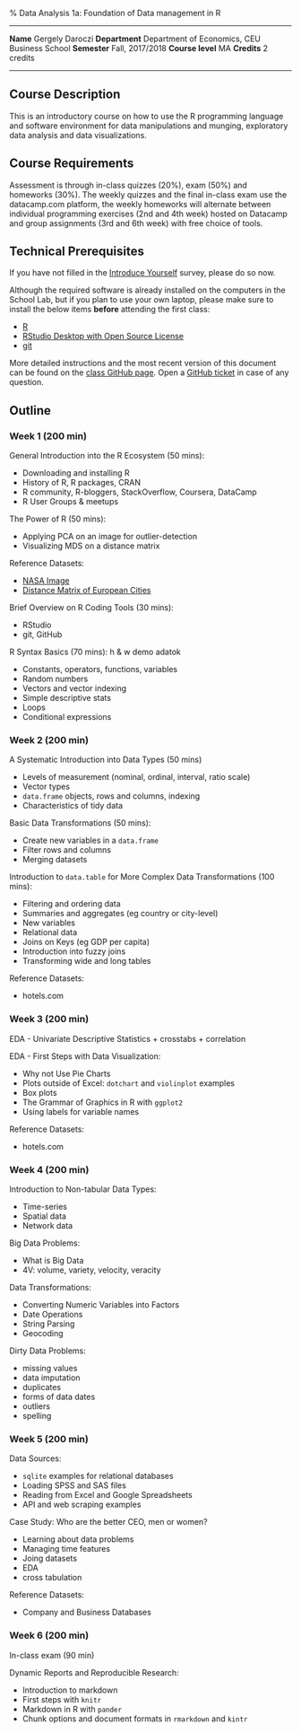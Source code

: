 % Data Analysis 1a: Foundation of Data management in R

----------------------- ----------------------------------------------
**Name**                Gergely Daroczi
**Department**          Department of Economics, CEU Business School
**Semester**            Fall, 2017/2018
**Course level**        MA
**Credits**             2 credits
----------------------- ----------------------------------------------

## Course Description

This is an introductory course on how to use the R programming language and software environment for data manipulations and munging, exploratory data analysis and data visualizations. 

## Course Requirements

Assessment is through in-class quizzes (20%), exam (50%) and homeworks (30%). The weekly quizzes and the final in-class exam use the datacamp.com platform, the weekly homeworks will alternate between individual programming exercises (2nd and 4th week) hosted on Datacamp and group assignments (3rd and 6th week) with free choice of tools.

## Technical Prerequisites

If you have not filled in the [Introduce Yourself](https://docs.google.com/forms/d/1niYbSj18C6fjF-So7sxS58NfjKed8l2Lv_BGKm3m-ng) survey, please do so now.

Although the required software is already installed on the computers in the School Lab, but if you plan to use your own laptop, please make sure to install the below items **before** attending the first class:

- [R](https://cran.r-project.org)
- [RStudio Desktop with Open Source License](https://www.rstudio.com/products/rstudio/download/)
- [git](https://git-scm.com)

More detailed instructions and the most recent version of this document can be found on the [class GitHub page](https://github.com/daroczig/CEU-R-lab). Open a [GitHub ticket](https://github.com/daroczig/CEU-R-lab/issues) in case of any question.

## Outline

### Week 1 (200 min)

General Introduction into the R Ecosystem (50 mins):

<!-- http://bit.ly/CEU-R-1 -->

* Downloading and installing R
* History of R, R packages, CRAN
* R community, R-bloggers, StackOverflow, Coursera, DataCamp
* R User Groups & meetups

The Power of R (50 mins):

* Applying PCA on an image for outlier-detection
* Visualizing MDS on a distance matrix

Reference Datasets:

- [NASA Image](http://bit.ly/CEU-R-NASA)
- [Distance Matrix of European Cities](http://bit.ly/CEU-R-distances)

<!-- end of list -->

Brief Overview on R Coding Tools (30 mins):

* RStudio
* git, GitHub

<!-- end of list -->

R Syntax Basics (70 mins): h & w demo adatok

* Constants, operators, functions, variables
* Random numbers
* Vectors and vector indexing
* Simple descriptive stats
* Loops
* Conditional expressions

<!-- end of list -->

### Week 2 (200 min)

A Systematic Introduction into Data Types (50 mins)

* Levels of measurement (nominal, ordinal, interval, ratio scale)
* Vector types
* `data.frame` objects, rows and columns, indexing
* Characteristics of tidy data

Basic Data Transformations (50 mins):

* Create new variables in a `data.frame`
* Filter rows and columns
* Merging datasets

Introduction to `data.table` for More Complex Data Transformations (100 mins):

* Filtering and ordering data
* Summaries and aggregates (eg country or city-level)
* New variables
* Relational data
* Joins on Keys (eg GDP per capita)
* Introduction into fuzzy joins
* Transforming wide and long tables

Reference Datasets:

- hotels.com

### Week 3 (200 min)

EDA - Univariate Descriptive Statistics + crosstabs + correlation

EDA - First Steps with Data Visualization:

* Why not Use Pie Charts
* Plots outside of Excel: `dotchart` and `violinplot` examples
* Box plots
* The Grammar of Graphics in R with `ggplot2`
* Using labels for variable names

Reference Datasets:

- hotels.com

### Week 4 (200 min)

Introduction to Non-tabular Data Types:

* Time-series
* Spatial data
* Network data

Big Data Problems:

* What is Big Data
* 4V: volume, variety, velocity, veracity

Data Transformations:

* Converting Numeric Variables into Factors
* Date Operations
* String Parsing
* Geocoding

Dirty Data Problems:

* missing values
* data imputation
* duplicates
* forms of data dates 
* outliers
* spelling

### Week 5 (200 min)

Data Sources:

* `sqlite` examples for relational databases
* Loading SPSS and SAS files
* Reading from Excel and Google Spreadsheets
* API and web scraping examples

Case Study: Who are the better CEO, men or women?

* Learning about data problems
* Managing time features
* Joing datasets
* EDA 
* cross tabulation

Reference Datasets:

- Company and Business Databases

### Week 6 (200 min)

In-class exam (90 min)

Dynamic Reports and Reproducible Research:

* Introduction to markdown
* First steps with `knitr`
* Markdown in R with `pander`
* Chunk options and document formats in `rmarkdown` and `kintr`
